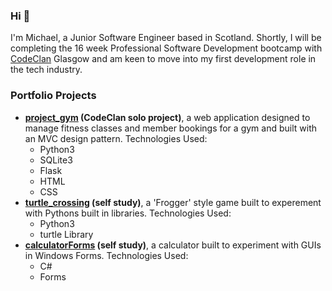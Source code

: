 ### Hi 👋
I'm Michael, a Junior Software Engineer based in Scotland. Shortly, I will be completing the 16 week Professional Software Development bootcamp with [CodeClan](https://codeclan.com/) Glasgow and am keen to move into my first development role in the tech industry.
### Portfolio Projects
* **[project_gym](https://github.com/michaelmjh/project_gym "project_gym") (CodeClan solo project)**, a web application designed to manage fitness classes and member bookings for a gym and built with an MVC design pattern. 
Technologies Used: 
  * Python3
  * SQLite3 
  * Flask 
  * HTML 
  * CSS
* **[turtle_crossing](https://github.com/michaelmjh/turtle_crossing "turtle_crossing") (self study)**, a 'Frogger' style game built to experement with Pythons built in libraries. Technologies Used: 
  * Python3
  * turtle Library
* **[calculatorForms](https://github.com/michaelmjh/calculatorForms "calculatorForms") (self study)**, a calculator built to experiment with GUIs in Windows Forms. Technologies Used: 
  * C#
  * Forms
